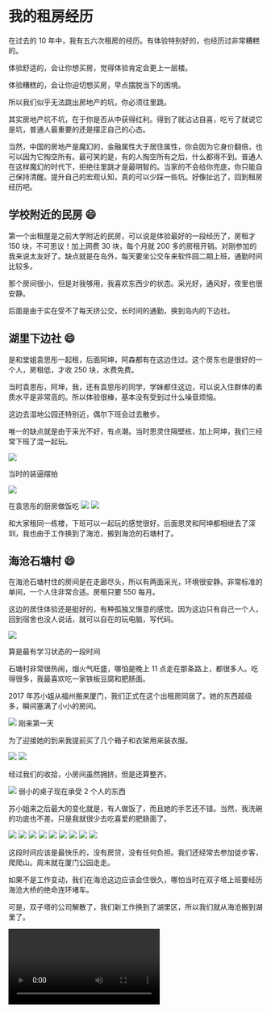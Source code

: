 # 我的租房经历

在过去的 10 年中，我有五六次租房的经历。有体验特别好的，也经历过非常糟糕的。

体验舒适的，会让你想买房，觉得体验肯定会更上一层楼。

体验糟糕的，会让你迫切想买房，早点摆脱当下的困境。

所以我们似乎无法跳出房地产的坑，你必须往里跳。

其实房地产坑不坑，在于你是否从中获得红利。得到了就沾沾自喜，吃亏了就说它是坑，普通人最重要的还是摆正自己的心态。

当然，中国的房地产是魔幻的，金融属性大于居住属性，你会因为它身价翻倍，也可以因为它掏空所有。最可笑的是，有的人掏空所有之后，什么都得不到。普通人在这样魔幻的时代下，拒绝往里跳才是最明智的。当家的不会给你兜底，你只能自己保持清醒。提升自己的宏观认知，真的可以少踩一些坑。好像扯远了，回到租房经历吧。

## 学校附近的民房 😄

第一个出租屋是之前大学附近的民房，可以说是体验最好的一段经历了，房租才 150 块，不可思议！加上网费 30 块，每个月就 200 多的房租开销。对刚参加的我来说太友好了。缺点就是在岛外，每天要坐公交车来软件园二期上班，通勤时间比较多。

那个房间很小，但是对我够用，我喜欢东西少的状态。采光好，通风好，夜里也很安静。

后面是由于实在受不了每天挤公交，长时间的通勤，换到岛内的下边社。

## 湖里下边社 😄

是和堂姐袁思彤一起租，后面阿坤，阿森都有在这边住过。这个房东也是很好的一个人，房租低，才收 250 块，水费免费。

当时袁思彤，阿坤，我，还有袁思彤的同学，学妹都住这边，可以说入住群体的素质水平是非常高的。所以体验很棒，基本没有受到过什么噪音烦恼。

这边去湿地公园还特别近，偶尔下班会过去散步。

唯一的缺点就是由于采光不好，有点潮。当时恩灵住隔壁栋，加上阿坤，我们三经常下班了混一起玩。

![](./assets/2.jpeg)

<PictureTip>当时的装逼摆拍</PictureTip>

![](./assets/1.jpeg)

<PictureTip>在袁思彤的厨房做饭吃</PictureTip>
<PicturesScrollX>
<img src="./assets/3.jpeg" />
<img src="./assets/4.jpeg" />
</PicturesScrollX>

和大家租同一栋楼，下班可以一起玩的感觉很好。后面恩灵和阿坤都相继去了深圳，我也由于工作换到了海沧，搬到海沧的石塘村了。

## 海沧石塘村 😄

在海沧石塘村住的房间是在走廊尽头，所以有两面采光，环境很安静。非常标准的单间，一个人住非常合适。房租只要 550 每月。

这边的居住体验还是挺好的，有种孤独又惬意的感觉。因为这边只有自己一个人，回到宿舍也没人说话，就可以自在的玩电脑，写代码。

![](./assets/haichan/1.jpeg)

<PictureTip>算是最有学习状态的一段时间</PictureTip>

石塘村非常很热闹，烟火气旺盛，哪怕是晚上 11 点走在那条路上，都很多人。吃得很多，我最喜欢吃一家铁板豆腐和肥肠面。

2017 年苏小姐从福州搬来厦门，我们正式在这个出租房同居了。她的东西超级多，瞬间塞满了小小的房间。

<img class="max-w-500 center" src="./assets/haichan/2.jpeg" />
<PictureTip>刚来第一天</PictureTip>

为了迎接她的到来我提前买了几个箱子和衣架用来装衣服。

<PicturesScrollX>
<img src="./assets/haichan/4.jpeg" />
<img src="./assets/haichan/3.jpeg" />
</PicturesScrollX>

经过我们的收拾，小房间虽然拥挤，但是还算整齐。

![](./assets/haichan/5.jpeg)
<PictureTip>弱小的桌子现在承受 2 个人的东西</PictureTip>

苏小姐来之后最大的变化就是，有人做饭了，而且她的手艺还不错。当然，我洗碗的功底也不差。只是我就很少去吃喜爱的肥肠面了。

<PicturesScrollX>
<img src="./assets/haichan/food/1.jpeg" />
<img src="./assets/haichan/food/2.jpeg" />
<img src="./assets/haichan/food/3.jpeg" />
<img src="./assets/haichan/food/4.jpeg" />
<img src="./assets/haichan/food/5.jpeg" />
<img src="./assets/haichan/food/6.jpeg" />
<img src="./assets/haichan/food/7.jpeg" />
<img src="./assets/haichan/food/8.jpeg" />
<img src="./assets/haichan/food/9.jpeg" />
</PicturesScrollX>

这段时间应该是最快乐的，没有房贷，没有任何负担。我们还经常去参加徒步客，爬爬山。周末就在厦门公园走走。

如果不是工作变动，我们在海沧这边应该会住很久，哪怕当时在双子塔上班要经历海沧大桥的绝命连环堵车。

可是，双子塔的公司解散了，我们新工作换到了湖里区，所以我们就从海沧搬到湖里了。

<video src="https://www.90s.co/videos/海沧石塘出租屋.mov" controls />
<PictureTip>一段当时小房间的视频</PictureTip>

## 湖里高林社区 ☹️

这边的房租好像是 700-800，忘记了。

在这边的居住体验就非常差了。要么是采光不好，要么就是隔壁住的小年轻半夜打游戏，乱喊乱叫。我过去让他们打游戏小声一点，被那个脏乱差的房间吓到。到处是烟头和饮料瓶，床上被子都煲浆了。

和房东商量换了一个房间，又遇上隔壁是一个爱请客喝酒的驾校教练，三天两头在家里聚餐吃烤鱼喝啤酒。这类人很喜欢讲社会，请各种朋友来喝着廉价的啤酒，讲着哥们的豪情义气。

我想不明白，都沦落到住民租房了，怎么生活能那么安逸，而且一把年纪了。

最终我开始反省自己，为什么会遇上这些烂人。原因就是我贪便宜没有去好点的地方租房子，而是选择了民租房，是我主动选择了低素质人群。

痛定思痛，**我们决定远离这些烂人，决定再也不在住民租房**。所以，我们搬到了世茂湖滨首府。

## 世茂湖滨首府 ☹️ 😄

在这边我们租了一个单间，是正规小区，格局就是一个大平房隔出了几个单间。房租是 1600 ，比民租房贵了不少。不过体验确实提升了一点，隔壁住的人不会吵，而且小区绿化超级好，饭后还可以在楼下散步。

这边离湖边水库也很近，之前有段时间每天下班还去湖边水库走一圈（应该有 5 公里）。

去宝龙一城也很近，都是步行可达。而且附近也有稿定的班车经过，每天上班去那边等公司的班车即可。

虽然是个单间，但是有一个还算不小的阳台，我们就在阳台简单的做饭吃饭。条件也算艰苦，不过胜在这边采光好，通风好，整体体验还行。

<PicturesScrollX>
<img src="./assets/shimao/1.jpeg" />
<img src="./assets/shimao/2.jpeg" />
</PicturesScrollX>
<PictureTip>这个狭长的桌子就是我们的饭桌</PictureTip>

要说缺点就是我们这个房间需要和另外一个房间的人共用厕所。这种公共使用的体验就不太好，特别是另外一个房间换成了一个男租客之后。

<img class="max-w-500 center" src="./assets/shimao/3.png"/>

<PictureTip>这是我用 Word 做的灵魂海报</PictureTip>

后来隔壁换了一批租客，那个两房一厅挤下了可能有 5-6 个人。噪音就多了，也是大晚上的聚餐，吆五喝六。最里面的那个房间之前一直有个男生很安静，后面搬走了，换了个女租客，可能是夜场工作，经常半夜出行，带着一些精神小伙，吵吵闹闹的。

<img class="max-w-500 center" src="./assets/shimao/4.png" />

这一切的变化，又提醒着我，该换地方住了。群租的体验也不可控，你的邻居决定了你的居住体验。

## 虎仔山庄 ☹️ 😄

于是我们搬到了虎仔山庄，是保障房，房东偷偷租给我们的。房租每月 2300

这边的位置非常好，就在软件园二期东门的正对面，苏小姐上班方便。我来观音山上班也很方便，都是走路可达。

是非常标准的一室一厅一厨房一阳台一卫生间，是我们租过的房子最板正的格局了。

而且这边都是正经居家的，人员没没那么混杂。

但是，没错，又有但是！

楼上地板经常传来木头摩擦瓷砖的声音，我上去查看，是一个走路需要用凳子支撑的老头在那边走来走去。白天就算了，我都在上班，也听不到，要命的是他都是晚上半夜睡不着起来走。我经常半夜被那个啄、啄、啄的声音吵醒，精神崩溃。

我上去和对方沟通，那个女老头一脸凶样，说她男人不听劝，没办法，他半夜就是要起来走。我说那你把凳子的脚用布包一下，不至于那么吵。她摆手说弄不了。

妈的，国家的保障房就是用来养这些败类的，真的是日了狗了。

好消息是，没多久，我们就搬到自己的房子了，告别了租房的日子。

## 碎碎念

从 2014 年开始租房，到 2022 年终于搬入自己的房子。

一切糟糕的经历都开始远离，我们有了安定的住所。所以我的小宝贝玥玥就姗姗来迟的来到我们身边了。

是个不爱吃苦的孩子，知道要在自己的房子里出生，需要有她专属的地方玩耍。

![](./assets/5.jpeg)
<PictureTip>宝贝玥玥来做个完美的 ending 吧！</PictureTip>
